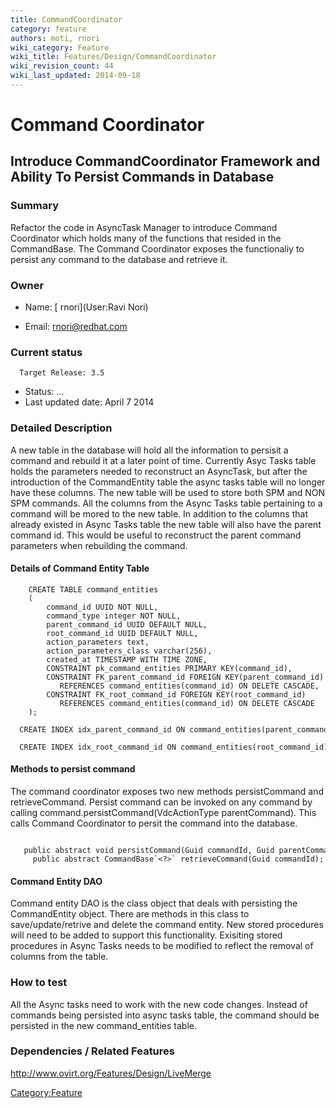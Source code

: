 ```yaml
---
title: CommandCoordinator
category: feature
authors: moti, rnori
wiki_category: Feature
wiki_title: Features/Design/CommandCoordinator
wiki_revision_count: 44
wiki_last_updated: 2014-09-18
---
```


# Command Coordinator

## Introduce CommandCoordinator Framework and Ability To Persist Commands in Database

### Summary

Refactor the code in AsyncTask Manager to introduce Command Coordinator which holds many of the functions that resided in the CommandBase. The Command Coordinator exposes the functionaliy to persist any command to the database and retrieve it.

### Owner

*   Name: [ rnori](User:Ravi Nori)

<!-- -->

*   Email: <rnori@redhat.com>

### Current status

      Target Release: 3.5

*   Status: ...
*   Last updated date: April 7 2014

### Detailed Description

A new table in the database will hold all the information to persisit a command and rebuild it at a later point of time. Currently Asyc Tasks table holds the parameters needed to reconstruct an AsyncTask, but after the introduction of the CommandEntity table the async tasks table will no longer have these columns. The new table will be used to store both SPM and NON SPM commands. All the columns from the Async Tasks table pertaining to a command will be mored to the new table. In addition to the columns that already existed in Async Tasks table the new table will also have the parent command id. This would be useful to reconstruct the parent command parameters when rebuilding the command.

#### Details of Command Entity Table

        CREATE TABLE command_entities
        (
            command_id UUID NOT NULL,
            command_type integer NOT NULL,
            parent_command_id UUID DEFAULT NULL,
            root_command_id UUID DEFAULT NULL,
            action_parameters text,
            action_parameters_class varchar(256),
            created_at TIMESTAMP WITH TIME ZONE,
            CONSTRAINT pk_command_entities PRIMARY KEY(command_id),
            CONSTRAINT FK_parent_command_id FOREIGN KEY(parent_command_id)
               REFERENCES command_entities(command_id) ON DELETE CASCADE,
            CONSTRAINT FK_root_command_id FOREIGN KEY(root_command_id)
               REFERENCES command_entities(command_id) ON DELETE CASCADE
        );
        CREATE INDEX idx_parent_command_id ON command_entities(parent_command_id) WHERE parent_command_id IS NOT NULL;
        CREATE INDEX idx_root_command_id ON command_entities(root_command_id) WHERE root_command_id IS NOT NULL;

#### Methods to persist command

The command coordinator exposes two new methods persistCommand and retrieveCommand. Persist command can be invoked on any command by calling command.persistCommand(VdcActionType parentCommand). This calls Command Coordinator to persit the command into the database.

         public abstract void persistCommand(Guid commandId, Guid parentCommandId, Guid rootCommandId, VdcActionType actionType, VdcActionParametersBase params);
         public abstract CommandBase`<?>` retrieveCommand(Guid commandId);

#### Command Entity DAO

Command entity DAO is the class object that deals with persisting the CommandEntity object. There are methods in this class to save/update/retrive and delete the command entity. New stored procedures will need to be added to support this functionality. Exisiting stored procedures in Async Tasks needs to be modified to reflect the removal of columns from the table.

### How to test

All the Async tasks need to work with the new code changes. Instead of commands being persisted into async tasks table, the command should be persisted in the new command_entities table.

### Dependencies / Related Features

<http://www.ovirt.org/Features/Design/LiveMerge>

<Category:Feature>
